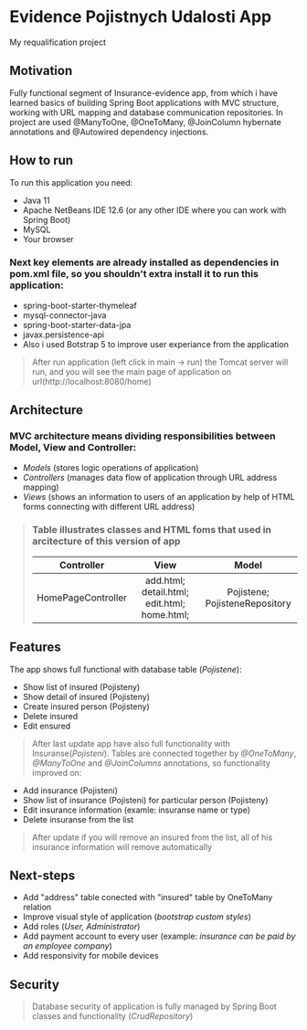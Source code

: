 # Evidence Pojistnych Udalosti App
My requalification project



## Motivation

Fully functional segment of Insurance-evidence app, from which i have learned basics of building Spring Boot applications with MVC structure, working with URL mapping and database communication repositories. In project are used @ManyToOne, @OneToMany, @JoinColumn hybernate annotations and @Autowired dependency injections.



## How to run

To run this application you need:

- Java 11
- Apache NetBeans IDE 12.6 (or any other IDE where you can work with Spring Boot)
- MySQL
- Your browser



### Next key elements are already installed as dependencies in pom.xml file, so you shouldn't extra install it to run this application:

- spring-boot-starter-thymeleaf
- mysql-connector-java
- spring-boot-starter-data-jpa
- javax.persistence-api
- Also i used Botstrap 5 to improve user experiance from the application

> 
> After run application (left click in main -> run) the Tomcat server will run, and you will see the main page of application on url(http://localhost:8080/home)
> 



## Architecture

### MVC architecture means dividing responsibilities between Model, View and Controller:

- *Models* (stores logic operations of application)
- *Controllers* (manages data flow of application through URL address mapping)
- *Views* (shows an information to users of an application by help of HTML forms connecting with different URL address)


> ### Table illustrates classes and HTML foms that used in arcitecture of this version of app
> 
> | **Controller** | **View** | **Model** |
> | :-----------: | :-----: | :-------: |
> | HomePageController | add.html; detail.html; edit.html; home.html; | Pojistene; PojisteneRepository |



## Features

The app shows full functional with database table (*Pojistene*):

- Show list of insured (Pojisteny)
- Show detail of insured (Pojisteny)
- Create insured person (Pojisteny)
- Delete insured
- Edit ensured

> After last update app have also full functionality with Insuranse(*Pojisteni*). Tables are connected together by *@OneToMany*, *@ManyToOne* and 
> *@JoinColumns* annotations, so functionality improved on:

- Add insurance (Pojisteni)
- Show list of insurance (Pojisteni) for particular person (Pojisteny)
- Edit insurance information (examle: insuranse name or type)
- Delete insuranse from the list

> After update if you will remove an insured from the list, all of his insurance information will remove automatically


## Next-steps

- Add "address" table conected with "insured" table by OneToMany relation
- Improve visual style of application (*bootstrap custom styles*)
- Add roles (*User, Administrator*)
- Add payment account to every user (example: *insurance can be paid by an employee company*)
- Add responsivity for mobile devices



## Security

> Database security of application is fully managed by Spring Boot classes and functionality (*CrudRepository*)
